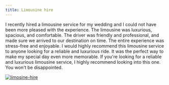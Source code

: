 ```yaml
---
title: Limousine hire
---
```


I recently hired a limousine service for my wedding and I could not have been more pleased with the experience. The limousine was luxurious, spacious, and comfortable. The driver was friendly and professional, and made sure we arrived to our destination on time. The entire experience was stress-free and enjoyable. I would highly recommend this limousine service to anyone looking for a reliable and luxurious ride. It was the perfect way to make my special day even more memorable. If you're looking for a reliable and luxurious limousine service, I highly recommend looking into this one. You won't be disappointed.

[![limosine-hire](<https://dabuttonfactory.com/button.png?t=CHECK+SERVICE&f=Noto+Sans-Bold&ts=26&tc=fff&hp=45&vp=20&c=11&bgt=unicolored&bgc=4bd42f>)](<https://londonexpertfinder.com/link>)